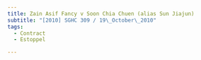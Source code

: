 ```yaml
---
title: Zain Asif Fancy v Soon Chia Chuen (alias Sun Jiajun)
subtitle: "[2010] SGHC 309 / 19\_October\_2010"
tags:
  - Contract
  - Estoppel

---
```


